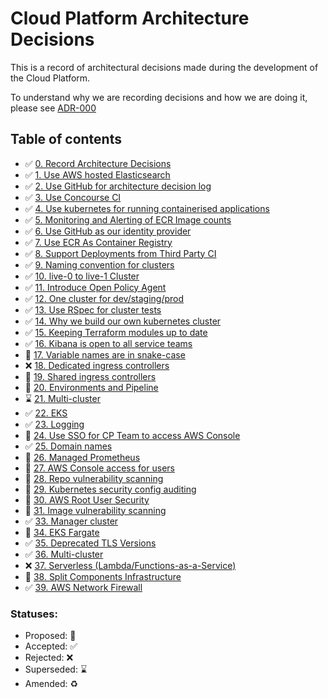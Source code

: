 # Cloud Platform Architecture Decisions

This is a record of architectural decisions made during the development of the
Cloud Platform.

To understand why we are recording decisions and how we are doing it, please
see [ADR-000](000-Record-Architecture-Decisions.md)

## Table of contents

* ✅  [0. Record Architecture Decisions](000-Record-Architecture-Decisions.md)
* ✅  [1. Use AWS hosted Elasticsearch](001-Use-AWS-hosted-elasticsearch.md)
* ✅  [2. Use GitHub for architecture decision log](002-Use-github-for-architecture-decision-record.md)
* ✅  [3. Use Concourse CI](003-Use-Concourse-CI.md)
* ✅  [4. Use kubernetes for running containerised applications](004-use-kubernetes-for-container-management.md)
* ✅  [5. Monitoring and Alerting of ECR Image counts](005-ECR-monitoring-and-alerting.md)
* ✅  [6. Use GitHub as our identity provider](006-Use-github-as-user-directory.md)
* ✅  [7. Use ECR As Container Registry](007-Use-ECR-As-Container-Registry.md)
* ✅  [8. Support Deployments from Third Party CI](008-Support-Deployments-from-Third-Party-CI.md)
* ✅  [9. Naming convention for clusters](009-Naming-convention-for-clusters.md)
* ✅  [10. live-0 to live-1 Cluster](010-live-0-to-live-1-Cluster.md)
* ✅  [11. Introduce Open Policy Agent](011-Introduce-Open-Policy-Agent.md)
* ✅  [12. One cluster for dev/staging/prod](012-One-cluster-for-dev-staging-prod.md)
* ✅  [13. Use RSpec for cluster tests](013-Use-RSpec-for-cluster-tests.md)
* ✅  [14. Why we build our own kubernetes cluster](014-Why-we-build-our-own-kubernetes-cluster.md)
* ✅  [15. Keeping Terraform modules up to date](015-Keeping-Terraform-modules-up-to-date.md)
* ✅  [16. Kibana is open to all service teams](016-Kibana-is-open-to-all-service-teams.md)
* 🤔  [17. Variable names are in snake-case](017-Variable-Naming.md)
* ❌  [18. Dedicated ingress controllers](018-Dedicated-Ingress-Controllers.md)
* 🤔  [19. Shared ingress controllers](019-Shared-Ingress-Controllers.md)
* 🤔  [20. Environments and Pipeline](020-Environments-and-Pipeline.md)
* ⌛️  [21. Multi-cluster](021-Multi-cluster.md)
* ✅  [22. EKS](022-EKS.md)
* ✅  [23. Logging](023-Logging.md)
* 🤔  [24. Use SSO for CP Team to access AWS Console](024-SSO-for-CP-Team-to-access-AWS.md)
* ✅  [25. Domain names](025-Domain-names.md)
* 🤔  [26. Managed Prometheus](026-Managed-Prometheus.md)
* 🤔  [27. AWS Console access for users](027-AWS-Console-access-for-users.md)
* 🤔  [28. Repo vulnerability scanning](028-Repo-vulnerability-scanning.md)
* 🤔  [29. Kubernetes security config auditing](029-Kubernetes-security-config-auditing.md)
* 🤔  [30. AWS Root User Security](030-AWS-root-user-security.md)
* 🤔  [31. Image vulnerability scanning](031-Image-vulnerability-scanning.md)
* ✅  [33. Manager cluster](033-Manager-cluster.md)
* 🤔  [34. EKS Fargate](034-EKS-Fargate.md)
* ✅  [35. Deprecated TLS Versions](035-deprecated-tls-versions.md)
* ✅  [36. Multi-cluster](036-multi-cluster.md)
* ❌  [37. Serverless (Lambda/Functions-as-a-Service)](037-serverless.md)
* 🤔  [38. Split Components Infrastructure](038-038-split-components-infrastructure.md)
* ✅  [39. AWS Network Firewall](039-AWS-Network-Firewall.md)

### Statuses:

* Proposed: 🤔
* Accepted: ✅
* Rejected: ❌
* Superseded: ⌛️
* Amended: ♻️

